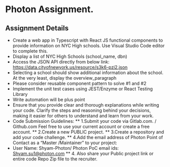# Photon Assignment.


## Assignment Details
* Create a web app in Typescript with React JS functional components to provide information on NYC High schools. Use Visual Studio Code editor to complete this.
* Display a list of NYC High Schools (school_name, dbn)
* Access the JSON API directly from below link: https://data.cityofnewyork.us/resource/s3k6-pzi2.json
* Selecting a school should show additional information about the school. At the very least, display the overview_paragraph
* Please consider reusable component pattern to solve #1 and #2
* Implement the unit test cases using JEST/Enzyme or React Testing Library
* Write automation will be plus point
* Ensure that you provide clear and thorough explanations while writing your code. Clarify the steps and reasoning behind your decisions, making it easier for others to understand and learn from your work.
* Code Submission Guidelines:
** 1.Submit your code via Gitlab.com. / Github.com Feel free to use your current account or create a free account.
** 2.Create a new PUBLIC project.
** 3.Create a repository and add your code challenge.
** 4.Add the email address of Photon Point of Contact as a “Master /Maintainer” to your project:
* User Name: Shyam-Photon/ Photon PoC email ids: Shyam.su1@photon.com
** 4. Also share your Public project link or entire code Repo Zip file to the recruiter.
